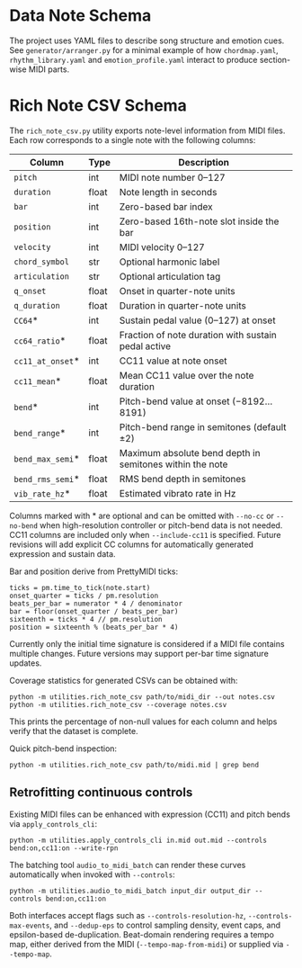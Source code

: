 # Data Note Schema

The project uses YAML files to describe song structure and emotion cues.  See
`generator/arranger.py` for a minimal example of how `chordmap.yaml`,
`rhythm_library.yaml` and `emotion_profile.yaml` interact to produce section-wise
MIDI parts.

# Rich Note CSV Schema

The `rich_note_csv.py` utility exports note-level information from MIDI files.
Each row corresponds to a single note with the following columns:

| Column       | Type  | Description |
|--------------|-------|-------------|
| `pitch`      | int   | MIDI note number 0–127 |
| `duration`   | float | Note length in seconds |
| `bar`        | int   | Zero-based bar index |
| `position`   | int   | Zero-based 16th-note slot inside the bar |
| `velocity`   | int   | MIDI velocity 0–127 |
| `chord_symbol` | str | Optional harmonic label |
| `articulation` | str | Optional articulation tag |
| `q_onset`    | float | Onset in quarter-note units |
| `q_duration` | float | Duration in quarter-note units |
| `CC64`*      | int   | Sustain pedal value (0–127) at onset |
| `cc64_ratio`* | float | Fraction of note duration with sustain pedal active |
| `cc11_at_onset`* | int | CC11 value at note onset |
| `cc11_mean`* | float | Mean CC11 value over the note duration |
| `bend`*      | int   | Pitch-bend value at onset (−8192…8191) |
| `bend_range`* | int   | Pitch-bend range in semitones (default ±2) |
| `bend_max_semi`* | float | Maximum absolute bend depth in semitones within the note |
| `bend_rms_semi`* | float | RMS bend depth in semitones |
| `vib_rate_hz`* | float | Estimated vibrato rate in Hz |

Columns marked with * are optional and can be omitted with `--no-cc` or
`--no-bend` when high-resolution controller or pitch-bend data is not needed.
CC11 columns are included only when `--include-cc11` is specified.
Future revisions will add explicit CC columns for automatically generated
expression and sustain data.

Bar and position derive from PrettyMIDI ticks:

```
ticks = pm.time_to_tick(note.start)
onset_quarter = ticks / pm.resolution
beats_per_bar = numerator * 4 / denominator
bar = floor(onset_quarter / beats_per_bar)
sixteenth = ticks * 4 // pm.resolution
position = sixteenth % (beats_per_bar * 4)
```

Currently only the initial time signature is considered if a MIDI file contains
multiple changes. Future versions may support per-bar time signature updates.

Coverage statistics for generated CSVs can be obtained with:

```
python -m utilities.rich_note_csv path/to/midi_dir --out notes.csv
python -m utilities.rich_note_csv --coverage notes.csv
```

This prints the percentage of non-null values for each column and helps verify
that the dataset is complete.

Quick pitch-bend inspection:

```
python -m utilities.rich_note_csv path/to/midi.mid | grep bend
```

## Retrofitting continuous controls

Existing MIDI files can be enhanced with expression (CC11) and pitch bends via
`apply_controls_cli`:

```
python -m utilities.apply_controls_cli in.mid out.mid --controls bend:on,cc11:on --write-rpn
```

The batching tool `audio_to_midi_batch` can render these curves automatically
when invoked with `--controls`:

```
python -m utilities.audio_to_midi_batch input_dir output_dir --controls bend:on,cc11:on
```

Both interfaces accept flags such as `--controls-resolution-hz`,
`--controls-max-events`, and `--dedup-eps` to control sampling density, event
caps, and epsilon-based de-duplication.  Beat-domain rendering requires a tempo
map, either derived from the MIDI (`--tempo-map-from-midi`) or supplied via
`--tempo-map`.

